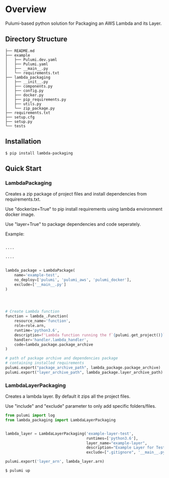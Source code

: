 # Overview

Pulumi-based python solution for Packaging an AWS Lambda and its Layer.

## Directory Structure
```
├── README.md
├── example
│   ├── Pulumi.dev.yaml
│   ├── Pulumi.yaml
│   ├── __main__.py
│   └── requirements.txt
├── lambda_packaging
│   ├── __init__.py
│   ├── components.py
│   ├── config.py
│   ├── docker.py
│   ├── pip_requirements.py
│   ├── utils.py
│   └── zip_package.py
├── requirements.txt
├── setup.cfg
├── setup.py
└── tests
```

## Installation
```
$ pip install lambda-packaging
```
## Quick Start

### LambdaPackaging
Creates a zip package of project files and install dependencies from requirements.txt.

Use "dockerize=True" to pip install requirements using lambda environment docker image.

Use "layer=True" to package dependencies and code seperately.

Example: 

``` python

....

....


lambda_package = LambdaPackage(
    name='example-test',
    no_deploy=['pulumi', 'pulumi_aws', 'pulumi_docker'],
    exclude=['__main__.py']
)




# Create Lambda function
function = lambda_.Function(
    resource_name='function',
    role=role.arn,
    runtime='python3.6',
    description=f'Lambda function running the f`{pulumi.get_project()}` ({pulumi.get_stack()}) project',
    handler='handler.lambda_handler',
    code=lambda_package.package_archive
)

# path of package archive and dependencies package
# containing installed requirements
pulumi.export("package_archive_path", lambda_package.package_archive)
pulumi.export("layer_archive_path", lambda_package.layer_archive_path)

```

### LambdaLayerPackaging
Creates a lambda layer. By default it zips all the project files.

Use "include" and "exclude" parameter to only add specific folders/files.

```python
from pulumi import log
from lambda_packaging import LambdaLayerPackaging


lambda_layer = LambdaLayerPackaging('example-layer-test',
                                    runtimes=['python3.6'],
                                    layer_name="example-layer",
                                    description="Example Layer for Testing",
                                    exclude=[".gitignore", '__main__.py'])

pulumi.export('layer_arn', lambda_layer.arn)

```

```bash
$ pulumi up
```